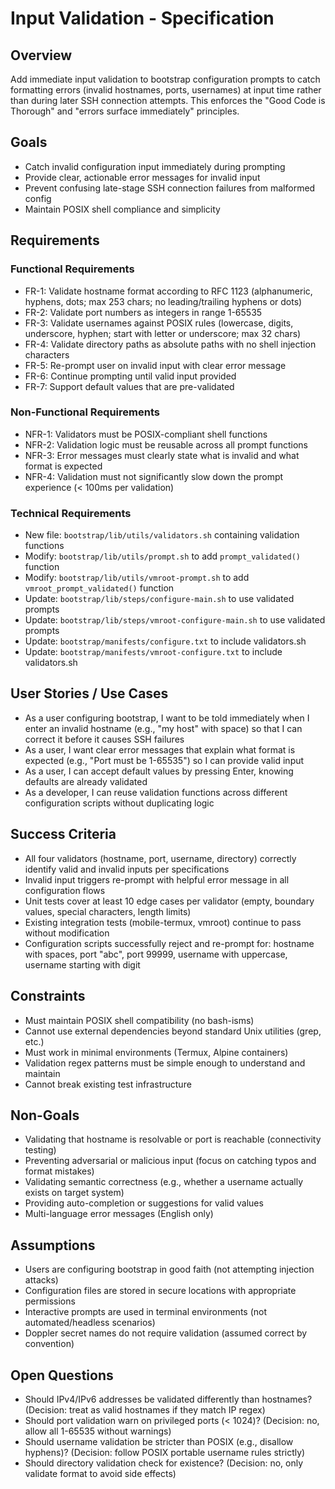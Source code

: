 # Input Validation - Specification

## Overview
Add immediate input validation to bootstrap configuration prompts to catch formatting errors (invalid hostnames, ports, usernames) at input time rather than during later SSH connection attempts. This enforces the "Good Code is Thorough" and "errors surface immediately" principles.

## Goals
- Catch invalid configuration input immediately during prompting
- Provide clear, actionable error messages for invalid input
- Prevent confusing late-stage SSH connection failures from malformed config
- Maintain POSIX shell compliance and simplicity

## Requirements

### Functional Requirements
- FR-1: Validate hostname format according to RFC 1123 (alphanumeric, hyphens, dots; max 253 chars; no leading/trailing hyphens or dots)
- FR-2: Validate port numbers as integers in range 1-65535
- FR-3: Validate usernames against POSIX rules (lowercase, digits, underscore, hyphen; start with letter or underscore; max 32 chars)
- FR-4: Validate directory paths as absolute paths with no shell injection characters
- FR-5: Re-prompt user on invalid input with clear error message
- FR-6: Continue prompting until valid input provided
- FR-7: Support default values that are pre-validated

### Non-Functional Requirements
- NFR-1: Validators must be POSIX-compliant shell functions
- NFR-2: Validation logic must be reusable across all prompt functions
- NFR-3: Error messages must clearly state what is invalid and what format is expected
- NFR-4: Validation must not significantly slow down the prompt experience (< 100ms per validation)

### Technical Requirements
- New file: `bootstrap/lib/utils/validators.sh` containing validation functions
- Modify: `bootstrap/lib/utils/prompt.sh` to add `prompt_validated()` function
- Modify: `bootstrap/lib/utils/vmroot-prompt.sh` to add `vmroot_prompt_validated()` function
- Update: `bootstrap/lib/steps/configure-main.sh` to use validated prompts
- Update: `bootstrap/lib/steps/vmroot-configure-main.sh` to use validated prompts
- Update: `bootstrap/manifests/configure.txt` to include validators.sh
- Update: `bootstrap/manifests/vmroot-configure.txt` to include validators.sh

## User Stories / Use Cases
- As a user configuring bootstrap, I want to be told immediately when I enter an invalid hostname (e.g., "my host" with space) so that I can correct it before it causes SSH failures
- As a user, I want clear error messages that explain what format is expected (e.g., "Port must be 1-65535") so I can provide valid input
- As a user, I can accept default values by pressing Enter, knowing defaults are already validated
- As a developer, I can reuse validation functions across different configuration scripts without duplicating logic

## Success Criteria
- All four validators (hostname, port, username, directory) correctly identify valid and invalid inputs per specifications
- Invalid input triggers re-prompt with helpful error message in all configuration flows
- Unit tests cover at least 10 edge cases per validator (empty, boundary values, special characters, length limits)
- Existing integration tests (mobile-termux, vmroot) continue to pass without modification
- Configuration scripts successfully reject and re-prompt for: hostname with spaces, port "abc", port 99999, username with uppercase, username starting with digit

## Constraints
- Must maintain POSIX shell compatibility (no bash-isms)
- Cannot use external dependencies beyond standard Unix utilities (grep, etc.)
- Must work in minimal environments (Termux, Alpine containers)
- Validation regex patterns must be simple enough to understand and maintain
- Cannot break existing test infrastructure

## Non-Goals
- Validating that hostname is resolvable or port is reachable (connectivity testing)
- Preventing adversarial or malicious input (focus on catching typos and format mistakes)
- Validating semantic correctness (e.g., whether a username actually exists on target system)
- Providing auto-completion or suggestions for valid values
- Multi-language error messages (English only)

## Assumptions
- Users are configuring bootstrap in good faith (not attempting injection attacks)
- Configuration files are stored in secure locations with appropriate permissions
- Interactive prompts are used in terminal environments (not automated/headless scenarios)
- Doppler secret names do not require validation (assumed correct by convention)

## Open Questions
- Should IPv4/IPv6 addresses be validated differently than hostnames? (Decision: treat as valid hostnames if they match IP regex)
- Should port validation warn on privileged ports (< 1024)? (Decision: no, allow all 1-65535 without warnings)
- Should username validation be stricter than POSIX (e.g., disallow hyphens)? (Decision: follow POSIX portable username rules strictly)
- Should directory validation check for existence? (Decision: no, only validate format to avoid side effects)
